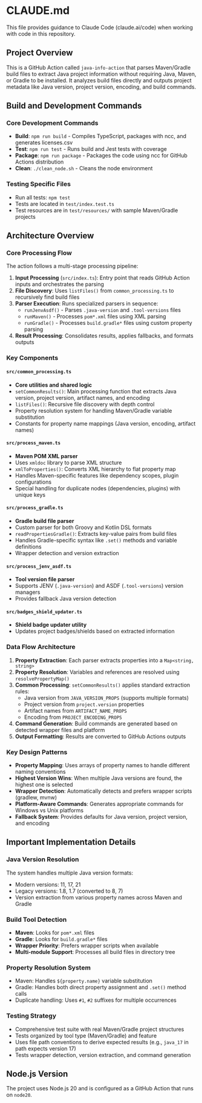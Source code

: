 # CLAUDE.md

This file provides guidance to Claude Code (claude.ai/code) when working with code in this repository.

## Project Overview

This is a GitHub Action called `java-info-action` that parses Maven/Gradle build files to extract Java project information without requiring Java, Maven, or Gradle to be installed. It analyzes build files directly and outputs project metadata like Java version, project version, encoding, and build commands.

## Build and Development Commands

### Core Development Commands
- **Build**: `npm run build` - Compiles TypeScript, packages with ncc, and generates licenses.csv
- **Test**: `npm run test` - Runs build and Jest tests with coverage
- **Package**: `npm run package` - Packages the code using ncc for GitHub Actions distribution
- **Clean**: `./clean_node.sh` - Cleans the node environment

### Testing Specific Files
- Run all tests: `npm test`
- Tests are located in `test/index.test.ts`
- Test resources are in `test/resources/` with sample Maven/Gradle projects

## Architecture Overview

### Core Processing Flow
The action follows a multi-stage processing pipeline:

1. **Input Processing** (`src/index.ts`): Entry point that reads GitHub Action inputs and orchestrates the parsing
2. **File Discovery**: Uses `listFiles()` from `common_processing.ts` to recursively find build files
3. **Parser Execution**: Runs specialized parsers in sequence:
   - `runJenvAsdf()` - Parses `.java-version` and `.tool-versions` files
   - `runMaven()` - Processes `pom*.xml` files using XML parsing
   - `runGradle()` - Processes `build.gradle*` files using custom property parsing
4. **Result Processing**: Consolidates results, applies fallbacks, and formats outputs

### Key Components

#### `src/common_processing.ts`
- **Core utilities and shared logic**
- `setCommonResults()`: Main processing function that extracts Java version, project version, artifact names, and encoding
- `listFiles()`: Recursive file discovery with depth control
- Property resolution system for handling Maven/Gradle variable substitution
- Constants for property name mappings (Java version, encoding, artifact names)

#### `src/process_maven.ts`
- **Maven POM XML parser**
- Uses `xmldoc` library to parse XML structure
- `xmlToProperties()`: Converts XML hierarchy to flat property map
- Handles Maven-specific features like dependency scopes, plugin configurations
- Special handling for duplicate nodes (dependencies, plugins) with unique keys

#### `src/process_gradle.ts`
- **Gradle build file parser**
- Custom parser for both Groovy and Kotlin DSL formats
- `readPropertiesGradle()`: Extracts key-value pairs from build files
- Handles Gradle-specific syntax like `.set()` methods and variable definitions
- Wrapper detection and version extraction

#### `src/process_jenv_asdf.ts`
- **Tool version file parser**
- Supports JENV (`.java-version`) and ASDF (`.tool-versions`) version managers
- Provides fallback Java version detection

#### `src/badges_shield_updater.ts`
- **Shield badge updater utility**
- Updates project badges/shields based on extracted information

### Data Flow Architecture

1. **Property Extraction**: Each parser extracts properties into a `Map<string, string>`
2. **Property Resolution**: Variables and references are resolved using `resolvePropertyMap()`
3. **Common Processing**: `setCommonResults()` applies standard extraction rules:
   - Java version from `JAVA_VERSION_PROPS` (supports multiple formats)
   - Project version from `project.version` properties
   - Artifact names from `ARTIFACT_NAME_PROPS`
   - Encoding from `PROJECT_ENCODING_PROPS`
4. **Command Generation**: Build commands are generated based on detected wrapper files and platform
5. **Output Formatting**: Results are converted to GitHub Actions outputs

### Key Design Patterns

- **Property Mapping**: Uses arrays of property names to handle different naming conventions
- **Highest Version Wins**: When multiple Java versions are found, the highest one is selected
- **Wrapper Detection**: Automatically detects and prefers wrapper scripts (gradlew, mvnw)
- **Platform-Aware Commands**: Generates appropriate commands for Windows vs Unix platforms
- **Fallback System**: Provides defaults for Java version, project version, and encoding

## Important Implementation Details

### Java Version Resolution
The system handles multiple Java version formats:
- Modern versions: 11, 17, 21
- Legacy versions: 1.8, 1.7 (converted to 8, 7)
- Version extraction from various property names across Maven and Gradle

### Build Tool Detection
- **Maven**: Looks for `pom*.xml` files
- **Gradle**: Looks for `build.gradle*` files
- **Wrapper Priority**: Prefers wrapper scripts when available
- **Multi-module Support**: Processes all build files in directory tree

### Property Resolution System
- Maven: Handles `${property.name}` variable substitution
- Gradle: Handles both direct property assignment and `.set()` method calls
- Duplicate handling: Uses `#1`, `#2` suffixes for multiple occurrences

### Testing Strategy
- Comprehensive test suite with real Maven/Gradle project structures
- Tests organized by tool type (Maven/Gradle) and feature
- Uses file path conventions to derive expected results (e.g., `java_17` in path expects version 17)
- Tests wrapper detection, version extraction, and command generation

## Node.js Version
The project uses Node.js 20 and is configured as a GitHub Action that runs on `node20`.
